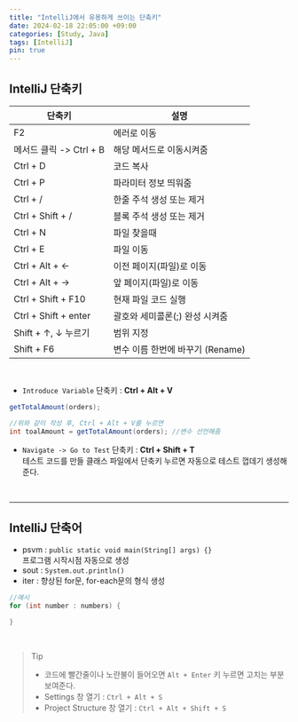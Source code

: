 ```yaml
---
title: "IntelliJ에서 유용하게 쓰이는 단축키"
date: 2024-02-18 22:05:00 +09:00
categories: [Study, Java]
tags: [IntelliJ]
pin: true
---
```


## IntelliJ 단축키

|단축키|설명|
|------|-----|
|F2|에러로 이동|
|메서드 클릭 -> Ctrl + B|해당 메서드로 이동시켜줌|
|Ctrl + D|코드 복사|
|Ctrl + P|파라미터 정보 띄워줌|
|Ctrl + /|한줄 주석 생성 또는 제거|
|Ctrl + Shift + /|블록 주석 생성 또는 제거|
|Ctrl + N|파일 찾을때|
|Ctrl + E|파일 이동|
|Ctrl + Alt + ←|이전 페이지(파일)로 이동|
|Ctrl + Alt + →|앞 페이지(파일)로 이동|
|Ctrl + Shift + F10|현재 파일 코드 실행|
|Ctrl + Shift + enter|괄호와 세미콜론(;) 완성 시켜줌|
|Shift + ↑, ↓ 누르기|범위 지정|
|Shift + F6|변수 이름 한번에 바꾸기 (Rename)|

<br>

- `Introduce Variable` 단축키 : **Ctrl + Alt + V**  

```java
getTotalAmount(orders);

//위와 같이 작성 후, Ctrl + Alt + V를 누르면
int toalAmount = getTotalAmount(orders); //변수 선언해줌
```  

- `Navigate -> Go to Test` 단축키 : **Ctrl + Shift + T**    
테스트 코드를 만들 클래스 파일에서 단축키 누르면 자동으로 테스트 껍데기 생성해준다.

<br>

-----------------

## IntelliJ 단축어

- psvm : `public static void main(String[] args) {}`   
프로그램 시작시점 자동으로 생성
- sout : `System.out.println()`
- iter : 향상된 for문, for-each문의 형식 생성

```java
//예시
for (int number : numbers) {

}
```

<br>

> Tip
> - 코드에 빨간줄이나 노란불이 들어오면 `Alt + Enter` 키 누르면 고치는 부분 보여준다.
> - Settings 창 열기 : `Ctrl + Alt + S`
> - Project Structure 창 열기 : `Ctrl + Alt + Shift + S`

